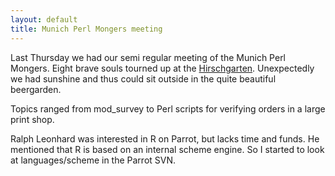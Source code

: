 ```yaml
---
layout: default
title: Munich Perl Mongers meeting
---
```


Last Thursday we had our semi regular meeting of the Munich Perl Mongers.
Eight brave souls tourned up at the [Hirschgarten](http://www.hirschgarten.de/ "hirschgarten").
Unexpectedly we had sunshine and thus could sit outside in the quite beautiful beergarden.

Topics ranged from mod_survey to Perl scripts for verifying orders in a large print shop.

Ralph Leonhard was interested in R on Parrot, but lacks time and funds.
He mentioned that R is based on an internal scheme engine. So I started to look
at languages/scheme in the Parrot SVN.
